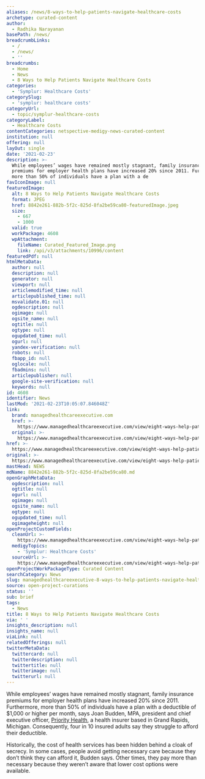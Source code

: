 ```yaml
---
aliases: /news/8-ways-to-help-patients-navigate-healthcare-costs
archetype: curated-content
author:
  - Radhika Narayanan
basePath: /news/
breadcrumbLinks:
  - /
  - /news/
  - ''
breadcrumbs:
  - Home
  - News
  - 8 Ways to Help Patients Navigate Healthcare Costs
categories:
  - 'Symplur: Healthcare Costs'
categorySlug:
  - 'symplur: healthcare costs'
categoryUrl:
  - topic/symplur-healthcare-costs
categoryLabel:
  - Healthcare Costs
contentCategories: netspective-medigy-news-curated-content
institution: null
offering: null
layOut: single
date: '2021-02-23'
description: >-
  While employees’ wages have remained mostly stagnant, family insurance
  premiums for employer health plans have increased 20% since 2011. Furthermore,
  more than 50% of individuals have a plan with a de
favIconImage: null
featuredImage:
  alt: 8 Ways to Help Patients Navigate Healthcare Costs
  format: JPEG
  href: 8842e261-882b-5f2c-825d-8fa2be59ca80-featuredImage.jpeg
  size:
    - 667
    - 1000
  valid: true
  workPackage: 4608
  wpAttachment:
    fileName: Curated_Featured_Image.png
    link: /api/v3/attachments/10996/content
featuredPdf: null
htmlMetaData:
  author: null
  description: null
  generator: null
  viewport: null
  articlemodified_time: null
  articlepublished_time: null
  msvalidate.01: null
  ogdescription: null
  ogimage: null
  ogsite_name: null
  ogtitle: null
  ogtype: null
  ogupdated_time: null
  ogurl: null
  yandex-verification: null
  robots: null
  fbapp_id: null
  oglocale: null
  fbadmins: null
  articlepublisher: null
  google-site-verification: null
  keywords: null
id: 4608
identifier: News
lastMod: '2021-02-23T10:05:07.846048Z'
link:
  brand: managedhealthcareexecutive.com
  href: >-
    https://www.managedhealthcareexecutive.com/view/eight-ways-help-patients-navigate-healthcare-costs
  original: >-
    https://www.managedhealthcareexecutive.com/view/eight-ways-help-patients-navigate-healthcare-costs
href: >-
  https://www.managedhealthcareexecutive.com/view/eight-ways-help-patients-navigate-healthcare-costs
original: >-
  https://www.managedhealthcareexecutive.com/view/eight-ways-help-patients-navigate-healthcare-costs
mastHead: NEWS
mdName: 8842e261-882b-5f2c-825d-8fa2be59ca80.md
openGraphMetaData:
  ogdescription: null
  ogtitle: null
  ogurl: null
  ogimage: null
  ogsite_name: null
  ogtype: null
  ogupdated_time: null
  ogimageheight: null
openProjectCustomFields:
  cleanUrl: >-
    https://www.managedhealthcareexecutive.com/view/eight-ways-help-patients-navigate-healthcare-costs
  medigyTopics:
    - 'Symplur: Healthcare Costs'
  sourceUrl: >-
    https://www.managedhealthcareexecutive.com/view/eight-ways-help-patients-navigate-healthcare-costs
openProjectWorkPackageType: Curated Content
searchCategory: News
slug: managedhealthcareexecutive-8-ways-to-help-patients-navigate-healthcare-costs
source: open-project-curations
status: ''
sub: brief
tags:
  - News
title: 8 Ways to Help Patients Navigate Healthcare Costs
via: ' '
insights_description: null
insights_name: null
viaLink: null
relatedOfferings: null
twitterMetaData:
  twittercard: null
  twitterdescription: null
  twittertitle: null
  twitterimage: null
  twitterurl: null
---
```

<p>While employees’ wages have remained mostly stagnant, family insurance premiums for employer health plans have increased 20% since 2011. Furthermore, more than 50% of individuals have a plan with a deductible of $1,000 or higher per month, says Joan Budden, MPA, president and chief executive officer, <a href="https://www.priorityhealth.com/">Priority Health</a>, a health insurer based in Grand Rapids, Michigan. Consequently, four in 10 insured adults say they struggle to afford their deductible.</p><p>Historically, the cost of health services has been hidden behind a cloak of secrecy. In some cases, people avoid getting necessary care because they don’t think they can afford it, Budden says. Other times, they pay more than necessary because they weren’t aware that lower cost options were available.</p>